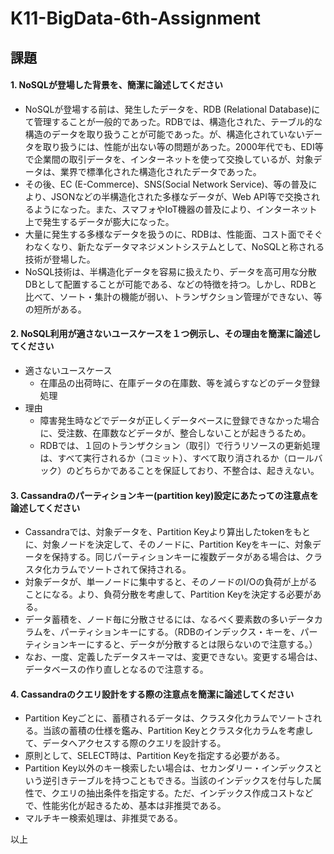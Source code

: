 # K11-BigData-6th-Assignment

## 課題

#### 1. NoSQLが登場した背景を、簡潔に論述してください

- NoSQLが登場する前は、発生したデータを、RDB (Relational Database)にて管理することが一般的であった。RDBでは、構造化された、テーブル的な構造のデータを取り扱うことが可能であった。が、構造化されていないデータを取り扱うには、性能が出ない等の問題があった。2000年代でも、EDI等で企業間の取引データを、インターネットを使って交換しているが、対象データは、業界で標準化された構造化されたデータであった。
- その後、EC (E-Commerce)、SNS(Social Network Service)、等の普及により、JSONなどの半構造化された多様なデータが、Web API等で交換されるようになった。また、スマフォやIoT機器の普及により、インターネット上で発生するデータが膨大になった。
- 大量に発生する多様なデータを扱うのに、RDBは、性能面、コスト面でそぐわなくなり、新たなデータマネジメントシステムとして、NoSQLと称される技術が登場した。
- NoSQL技術は、半構造化データを容易に扱えたり、データを高可用な分散DBとして配置することが可能である、などの特徴を持つ。しかし、RDBと比べて、ソート・集計の機能が弱い、トランザクション管理ができない、等の短所がある。

#### 2. NoSQL利用が適さないユースケースを１つ例示し、その理由を簡潔に論述してください

- 適さないユースケース
    - 在庫品の出荷時に、在庫データの在庫数、等を減らすなどのデータ登録処理
- 理由
    - 障害発生時などでデータが正しくデータベースに登録できなかった場合に、受注数、在庫数などデータが、整合しないことが起きうるため。
    - RDBでは、１回のトランザクション（取引）で行うリソースの更新処理は、すべて実行されるか（コミット）、すべて取り消されるか（ロールバック）のどちらかであることを保証しており、不整合は、起きえない。

#### 3. Cassandraのパーティションキー(partition key)設定にあたっての注意点を論述してください

- Cassandraでは、対象データを、Partition Keyより算出したtokenをもとに、対象ノードを決定して、そのノードに、Partition Keyをキーに、対象データを保持する。同じパーティションキーに複数データがある場合は、クラスタ化カラムでソートされて保持される。
- 対象データが、単一ノードに集中すると、そのノードのI/Oの負荷が上がることになる。より、負荷分散を考慮して、Partition Keyを決定する必要がある。
- データ蓄積を、ノード毎に分散させるには、なるべく要素数の多いデータカラムを、パーティションキーにする。（RDBのインデックス・キーを、パーティションキーにすると、データが分散するとは限らないので注意する。）
- なお、一度、定義したデータスキーマは、変更できない。変更する場合は、データベースの作り直しとなるので注意する。

#### 4. Cassandraのクエリ設計をする際の注意点を簡潔に論述してください

- Partition Keyごとに、蓄積されるデータは、クラスタ化カラムでソートされる。当該の蓄積の仕様を鑑み、Partition Keyとクラスタ化カラムを考慮して、データへアクセスする際のクエリを設計する。
- 原則として、SELECT時は、Partition Keyを指定する必要がある。
- Partition Key以外のキー検索したい場合は、セカンダリー・インデックスという逆引きテーブルを持つこともできる。当該のインデックスを付与した属性で、クエリの抽出条件を指定する。ただ、インデックス作成コストなどで、性能劣化が起きるため、基本は非推奨である。
- マルチキー検索処理は、非推奨である。

以上

